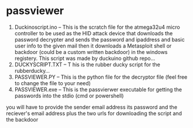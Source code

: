 # passviewer
1.	Duckinoscript.ino – This is the scratch file for the atmega32u4 micro controller to be used as the HID attack device that         downloads the password decrypter and sends the password and ipaddress and basic user info to the given mail then it downloads a Metasploit shell or backdoor (could be a custom written backdoor) in the windows registery. This script was made by duckuino github repo…
2.	DUCKYSCRIPT.TXT – T his is the rubber ducky script for the rubberducky…
3.	PASSVIEWER.PY – This is the python file for the decryptor file (feel free to change the file to your need)
4.	PASSVIEWER.exe – This is the passvierwer executable for getting the passwords into the stdio (cmd or powershell) 

you will have to provide the sender email address its password and the reciever's email address plus the two urls for downloading the script and the backdoor 
